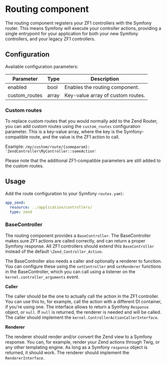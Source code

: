 # Routing component

The routing component registers your ZF1 controllers with the Symfony router. This means Symfony will execute your controller actions, providing a single entrypoint for your application for both your new Symfony controllers, and your legacy ZF1 controllers.

## Configuration

Available configuration parameters:

| Parameter     | Type  | Description                            |
| ------------- | ----- | -------------------------------------- |
| enabled       | bool  | Enables the routing component.         |
| custom_routes | array | Key-value array of custom routes.      |

### Custom routes

To replace custom routes that you would normally add to the Zend Router, you can add custom routes using the `custom_routes` configuration parameter. This is a key-value array, where the key is the Symfony-compatible route, and the value is the ZF1 action to call.

Example: `/my/custom/route/{someparam}: 'ZendController\MyController::someAction'`

Please note that the additional ZF1-compatible parameters are still added to the custom routes.

## Usage

Add the route configuration to your Symfony `routes.yaml`:

```yaml
app_zend:
  resource: ../application/controllers/
  type: zend
```

### BaseController

The routing component provides a `BaseController`. The BaseController makes sure ZF1 actions are called correctly, and can return a proper Symfony response.
All ZF1 controllers should extend this `BaseController` instead of the default `\Zend_Controller_Action`. 

The BaseController also needs a caller and optionally a renderer to function. You can configure these using the `setController` and `setRenderer` functions in the BaseController, which you can call using a listener on the `kernel.controller_arguments` event.

**Caller**

The caller should be the one to actually call the action in the ZF1 controller. You can use this to, for example, call the action with a different DI container, if you're using one. The interface allows to return a Symfony `Response` object, or `null`. If `null` is returned, the renderer is needed and will be called. The caller should implement the `kernel.ControllerActionCallerInterface`.

**Renderer**

The renderer should render and/or convert the Zend view to a Symfony response. You can, for example, render your Zend actions through Twig, or any other templating engine. As long as a Symfony `response` object is returned, it should work. The renderer should implement the `RendererInterface`.